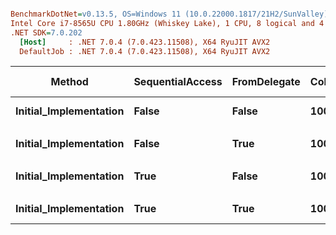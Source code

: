 ``` ini

BenchmarkDotNet=v0.13.5, OS=Windows 11 (10.0.22000.1817/21H2/SunValley)
Intel Core i7-8565U CPU 1.80GHz (Whiskey Lake), 1 CPU, 8 logical and 4 physical cores
.NET SDK=7.0.202
  [Host]     : .NET 7.0.4 (7.0.423.11508), X64 RyuJIT AVX2
  DefaultJob : .NET 7.0.4 (7.0.423.11508), X64 RyuJIT AVX2


```
|                 Method | SequentialAccess | FromDelegate | Columns | Rows | Offset | Step |      Mean |     Error |    StdDev |    Median | Ratio | Allocated | Alloc Ratio |
|----------------------- |----------------- |------------- |-------- |----- |------- |----- |----------:|----------:|----------:|----------:|------:|----------:|------------:|
| **Initial_Implementation** |            **False** |        **False** |    **1000** | **1000** |      **0** |    **1** |  **65.04 ms** |  **1.734 ms** |  **5.029 ms** |  **63.94 ms** |  **1.00** |      **75 B** |        **1.00** |
|                        |                  |              |         |      |        |      |           |           |           |           |       |           |             |
| **Initial_Implementation** |            **False** |         **True** |    **1000** | **1000** |      **0** |    **1** | **367.30 ms** | **12.734 ms** | **35.073 ms** | **355.03 ms** |  **1.00** |     **600 B** |        **1.00** |
|                        |                  |              |         |      |        |      |           |           |           |           |       |           |             |
| **Initial_Implementation** |             **True** |        **False** |    **1000** | **1000** |      **0** |    **1** |  **59.16 ms** |  **1.177 ms** |  **1.101 ms** |  **59.01 ms** |  **1.00** |      **67 B** |        **1.00** |
|                        |                  |              |         |      |        |      |           |           |           |           |       |           |             |
| **Initial_Implementation** |             **True** |         **True** |    **1000** | **1000** |      **0** |    **1** | **335.81 ms** |  **6.686 ms** |  **9.801 ms** | **334.68 ms** |  **1.00** |     **600 B** |        **1.00** |
